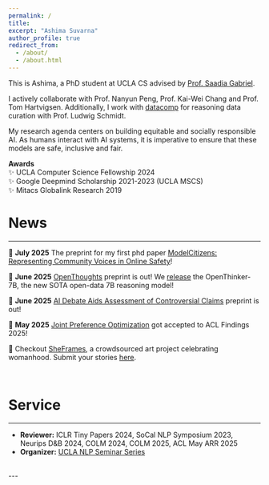 ```yaml
---
permalink: /
title: 
excerpt: "Ashima Suvarna"
author_profile: true
redirect_from: 
  - /about/
  - /about.html
---
```


This is Ashima, a PhD student at UCLA CS advised by [Prof. Saadia Gabriel](https://saadia-gabriel.github.io/). 

I actively collaborate with Prof. Nanyun Peng, Prof. Kai-Wei Chang and Prof. Tom Hartvigsen. Additionally, I work with [datacomp](https://www.datacomp.ai/) for reasoning data curation with Prof. Ludwig Schmidt. 

My research agenda centers on building equitable and socially responsible AI. As humans interact with AI systems, it is imperative to ensure that these models are safe, inclusive and fair.  

**Awards** <br/>
 ✨ UCLA Computer Science Fellowship 2024 <br/>
 ✨ Google Deepmind Scholarship 2021-2023 (UCLA MSCS) <br/>
 ✨ Mitacs Globalink Research 2019 <br/>

<!-- <div style="background-color: #ffd0b5; border-left: 4px solid #ffd0b5; padding: 15px; margin: 20px 0; border-radius: 4px;"> -->
<!-- EMNLP 2024: QUDSELECT Poster on November 12, 2024 at 2 PM in the Riverfront Hall.   -->
<!-- </div> -->

News
======
---
🍄 **July 2025** The preprint for my first phd paper [ModelCitizens: Representing Community Voices in Online Safety](https://arxiv.org/abs/2507.05455)!

🍄 **June 2025** [OpenThoughts](https://arxiv.org/abs/2506.04178) preprint is out! We [release](https://x.com/ryanmart3n/status/1930671826159780014) the OpenThinker-7B, the new SOTA open-data 7B reasoning model!

🍄 **June 2025** [AI Debate Aids Assessment of Controversial Claims](https://arxiv.org/abs/2506.02175) preprint is out!

🍄 **May 2025** [Joint Preference Optimization](https://arxiv.org/abs/2404.00530) got accepted to ACL Findings 2025! 

🌻 Checkout [SheFrames](https://asuvarna31.github.io/sheframes/), a crowdsourced art project celebrating womanhood. Submit your stories [here](https://forms.gle/dDtQHR9eN71jhvu27). 

<br/>

Service
======
---

- **Reviewer:** ICLR Tiny Papers 2024, SoCal NLP Symposium 2023, Neurips D&B 2024, COLM 2024, COLM 2025, ACL May ARR 2025 <br/>
- **Organizer:** [UCLA NLP Seminar Series](https://uclanlp.github.io/nlp-seminar/)

<br/>
---


 
